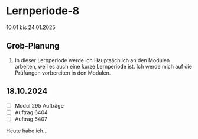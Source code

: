 # Lernperiode-8

10.01 bis 24.01.2025

## Grob-Planung

1. In dieser Lernperiode werde ich Hauptsächlich an den Modulen arbeiten, weil es auch eine kurze Lernperiode ist. Ich werde mich auf die Prüfungen vorbereiten in den Modulen.

## 18.10.2024

- [ ] Modul 295 Aufträge
- [ ] Auftrag 6404
- [ ] Auftrag 6407

Heute habe ich...



